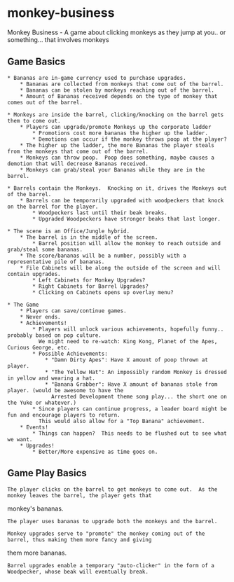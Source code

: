 monkey-business
===============

Monkey Business - A game about clicking monkeys as they jump at you.. or something... that involves monkeys


Game Basics
-----------

    * Bananas are in-game currency used to purchase upgrades.
        * Bananas are collected from monkeys that come out of the barrel.
        * Bananas can be stolen by monkeys reaching out of the barrel.
        * Amount of Bananas received depends on the type of monkey that comes out of the barrel.

    * Monkeys are inside the barrel, clicking/knocking on the barrel gets them to come out.
        * Players can upgrade/promote Monkeys up the corporate ladder
            * Promotions cost more bananas the higher up the ladder.
            * Demotions can occur if the monkey throws poop at the player?
        * The higher up the ladder, the more Bananas the player steals from the monkeys that come out of the barrel.
        * Monkeys can throw poop.  Poop does something, maybe causes a demotion that will decrease Bananas received.
        * Monkeys can grab/steal your Bananas while they are in the barrel.

    * Barrels contain the Monkeys.  Knocking on it, drives the Monkeys out of the barrel.
        * Barrels can be temporarily upgraded with woodpeckers that knock on the barrel for the player.
            * Woodpeckers last until their beak breaks.
            * Upgraded Woodpeckers have stronger beaks that last longer.

    * The scene is an Office/Jungle hybrid.
        * The barrel is in the middle of the screen.
            * Barrel position will allow the monkey to reach outside and grab/steal some bananas.
        * The score/bananas will be a number, possibly with a representative pile of bananas.
        * File Cabinets will be along the outside of the screen and will contain upgrades.
            * Left Cabinets for Monkey Upgrades?
            * Right Cabinets for Barrel Upgrades?
            * Clicking on Cabinets opens up overlay menu?

    * The Game
        * Players can save/continue games.
        * Never ends.
        * Achievements!
            * Players will unlock various achievements, hopefully funny.. probably based on pop culture.
              We might need to re-watch: King Kong, Planet of the Apes, Curious George, etc.
            * Possible Achievements:
                * "Damn Dirty Apes": Have X amount of poop thrown at player.
                * "The Yellow Hat": An impossibly random Monkey is dressed in yellow and wearing a hat.
                * "Banana Grabber": Have X amount of bananas stole from player. (would be awesome to have the
                  Arrested Development theme song play... the short one on the Yuke or whatever.)
            * Since players can continue progress, a leader board might be fun and encourage players to return.
              This would also allow for a "Top Banana" achievement.
        * Events!
            * Things can happen?  This needs to be flushed out to see what we want.
        * Upgrades!
            * Better/More expensive as time goes on.


Game Play Basics
----------------

    The player clicks on the barrel to get monkeys to come out.  As the monkey leaves the barrel, the player gets that
monkey's bananas.

    The player uses bananas to upgrade both the monkeys and the barrel.

    Monkey upgrades serve to "promote" the monkey coming out of the barrel, thus making them more fancy and giving
them more bananas.

    Barrel upgrades enable a temporary "auto-clicker" in the form of a Woodpecker, whose beak will eventually break.